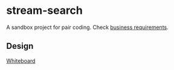 # stream-search

A sandbox project for pair coding.
Check [business requirements](https://github.com/stereohorse/stream-search/wiki/Initial-business-requirements).

## Design

[Whiteboard]([url](https://link.excalidraw.com/readonly/SKFVgadQWRZERqHM7Vm8)https://link.excalidraw.com/readonly/SKFVgadQWRZERqHM7Vm8)

